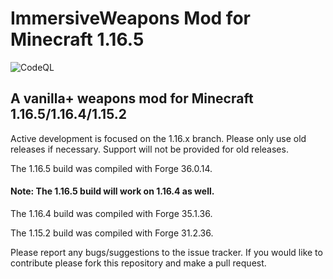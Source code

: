 # ImmersiveWeapons Mod for Minecraft 1.16.5
![CodeQL](https://github.com/AnonymousHacker1279/ImmersiveWeapons-Mod/workflows/CodeQL/badge.svg)
## A vanilla+ weapons mod for Minecraft 1.16.5/1.16.4/1.15.2
Active development is focused on the 1.16.x branch. Please only use old releases if necessary. Support will not be provided for old releases. 

The 1.16.5 build was compiled with Forge 36.0.14.
#### Note: The 1.16.5 build will work on 1.16.4 as well.

The 1.16.4 build was compiled with Forge 35.1.36.

The 1.15.2 build was compiled with Forge 31.2.36.

Please report any bugs/suggestions to the issue tracker. If you would like to contribute please fork this repository and make a pull request. 
